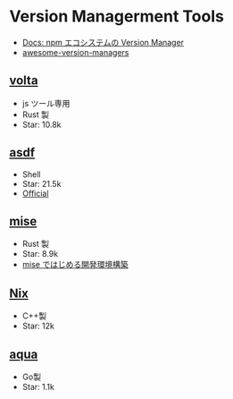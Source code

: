 # Version Managerment Tools

- [Docs: npm エコシステムの Version Manager](../programming/javascript-typescript/version-manager.md)
- [awesome-version-managers](https://github.com/bernardoduarte/awesome-version-managers)

## [volta](https://github.com/volta-cli/volta)

- js ツール専用
- Rust 製
- Star: 10.8k

## [asdf](https://github.com/asdf-vm/asdf)

- Shell
- Star: 21.5k
- [Official](https://asdf-vm.com/ja-jp/guide/getting-started.html)

## [mise](https://github.com/jdx/mise)

- Rust 製
- Star: 8.9k
- [mise ではじめる開発環境構築](https://zenn.dev/takamura/articles/dev-started-with-mise)

## [Nix](https://github.com/NixOS/nix)

- C++製
- Star: 12k

## [aqua](https://aquaproj.github.io/)

- Go製
- Star: 1.1k
